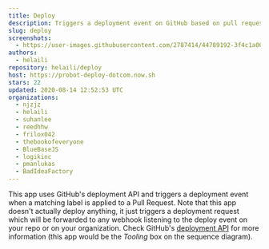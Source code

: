 ```yaml
---
title: Deploy
description: Triggers a deployment event on GitHub based on pull request labels.
slug: deploy
screenshots:
  - https://user-images.githubusercontent.com/2787414/44789192-3f4c1a00-ab9c-11e8-9093-353dfbe1bc1e.gif
authors:
  - helaili
repository: helaili/deploy
host: https://probot-deploy-dotcom.now.sh
stars: 22
updated: 2020-08-14 12:52:53 UTC
organizations:
  - njzjz
  - helaili
  - suhanlee
  - reedhhw
  - frilox042
  - thebookofeveryone
  - BlueBaseJS
  - logikinc
  - pmanlukas
  - BadIdeaFactory
---
```


This app uses GitHub's deployment API and triggers a deployment event when a matching label is applied to a Pull Request. 
Note that this app doesn't actually deploy anything, it just triggers a deployment request which will be forwarded to any webhook listening to the deploy event on your repo or on your organization. Check GitHub's [deployment API](https://developer.github.com/v3/repos/deployments/) for more information (this app would be the *Tooling* box on the sequence diagram). 

